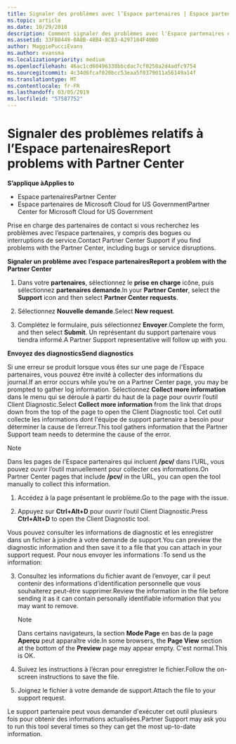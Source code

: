 ```yaml
---
title: Signaler des problèmes avec l’Espace partenaires | Espace partenaires
ms.topic: article
ms.date: 10/29/2018
description: Comment signaler des problèmes avec l'Espace partenaires et collecter des informations de diagnostic pour notre équipe de Support.
ms.assetid: 33FB8449-0A8B-48B4-8CB3-A297104F40B0
author: MaggiePucciEvans
ms.author: evansma
ms.localizationpriority: medium
ms.openlocfilehash: 46ac1cd60496338bbcdac7cf0258a2d4adfc9754
ms.sourcegitcommit: 4c34d6fcaf020bcc53eaa5f0379011a56149a14f
ms.translationtype: MT
ms.contentlocale: fr-FR
ms.lasthandoff: 03/05/2019
ms.locfileid: "57587752"
---
```

# <a name="report-problems-with-partner-center"></a><span data-ttu-id="58cca-103">Signaler des problèmes relatifs à l’Espace partenaires</span><span class="sxs-lookup"><span data-stu-id="58cca-103">Report problems with Partner Center</span></span>

<span data-ttu-id="58cca-104">**S’applique à**</span><span class="sxs-lookup"><span data-stu-id="58cca-104">**Applies to**</span></span>

-  <span data-ttu-id="58cca-105">Espace partenaires</span><span class="sxs-lookup"><span data-stu-id="58cca-105">Partner Center</span></span>
-  <span data-ttu-id="58cca-106">Espace partenaires de Microsoft Cloud for US Government</span><span class="sxs-lookup"><span data-stu-id="58cca-106">Partner Center for Microsoft Cloud for US Government</span></span>


<span data-ttu-id="58cca-107">Prise en charge des partenaires de contact si vous recherchez les problèmes avec l’espace partenaires, y compris des bogues ou interruptions de service.</span><span class="sxs-lookup"><span data-stu-id="58cca-107">Contact Partner Center Support if you find problems with the Partner Center, including bugs or service disruptions.</span></span>

<span data-ttu-id="58cca-108">**Signaler un problème avec l’espace partenaires**</span><span class="sxs-lookup"><span data-stu-id="58cca-108">**Report a problem with the Partner Center**</span></span>

1.  <span data-ttu-id="58cca-109">Dans votre **partenaires**, sélectionnez le **prise en charge** icône, puis sélectionnez **partenaires demande**.</span><span class="sxs-lookup"><span data-stu-id="58cca-109">In your **Partner Center**, select the **Support** icon and then select **Partner Center requests**.</span></span>

2.  <span data-ttu-id="58cca-110">Sélectionnez **Nouvelle demande**.</span><span class="sxs-lookup"><span data-stu-id="58cca-110">Select **New request**.</span></span>

3.  <span data-ttu-id="58cca-111">Complétez le formulaire, puis sélectionnez **Envoyer**.</span><span class="sxs-lookup"><span data-stu-id="58cca-111">Complete the form, and then select **Submit**.</span></span> <span data-ttu-id="58cca-112">Un représentant du support partenaire vous tiendra informé.</span><span class="sxs-lookup"><span data-stu-id="58cca-112">A Partner Support representative will follow up with you.</span></span>

<span data-ttu-id="58cca-113">**Envoyez des diagnostics**</span><span class="sxs-lookup"><span data-stu-id="58cca-113">**Send diagnostics**</span></span>

<span data-ttu-id="58cca-114">Si une erreur se produit lorsque vous êtes sur une page de l'Espace partenaires, vous pouvez être invité à collecter des informations du journal.</span><span class="sxs-lookup"><span data-stu-id="58cca-114">If an error occurs while you’re on a Partner Center page, you may be prompted to gather log information.</span></span> <span data-ttu-id="58cca-115">Sélectionnez **Collect more information** dans le menu qui se déroule à partir du haut de la page pour ouvrir l’outil Client Diagnostic.</span><span class="sxs-lookup"><span data-stu-id="58cca-115">Select **Collect more information** from the link that drops down from the top of the page to open the Client Diagnostic tool.</span></span> <span data-ttu-id="58cca-116">Cet outil collecte les informations dont l'équipe de support partenaire a besoin pour déterminer la cause de l’erreur.</span><span class="sxs-lookup"><span data-stu-id="58cca-116">This tool gathers information that the Partner Support team needs to determine the cause of the error.</span></span> 

>[!NOTE]
><span data-ttu-id="58cca-117">Dans les pages de l'Espace partenaires qui incluent **/pcv/** dans l’URL, vous pouvez ouvrir l’outil manuellement pour collecter ces informations.</span><span class="sxs-lookup"><span data-stu-id="58cca-117">On Partner Center pages that include **/pcv/** in the URL, you can open the tool manually to collect this information.</span></span>

1.  <span data-ttu-id="58cca-118">Accédez à la page présentant le problème.</span><span class="sxs-lookup"><span data-stu-id="58cca-118">Go to the page with the issue.</span></span>

2.  <span data-ttu-id="58cca-119">Appuyez sur **Ctrl+Alt+D** pour ouvrir l’outil Client Diagnostic.</span><span class="sxs-lookup"><span data-stu-id="58cca-119">Press **Ctrl+Alt+D** to open the Client Diagnostic tool.</span></span>

<span data-ttu-id="58cca-120">Vous pouvez consulter les informations de diagnostic et les enregistrer dans un fichier à joindre à votre demande de support.</span><span class="sxs-lookup"><span data-stu-id="58cca-120">You can preview the diagnostic information and then save it to a file that you can attach in your support request.</span></span> <span data-ttu-id="58cca-121">Pour nous envoyer les informations :</span><span class="sxs-lookup"><span data-stu-id="58cca-121">To send us the information:</span></span>

3.  <span data-ttu-id="58cca-122">Consultez les informations du fichier avant de l’envoyer, car il peut contenir des informations d’identification personnelle que vous souhaiterez peut-être supprimer.</span><span class="sxs-lookup"><span data-stu-id="58cca-122">Review the information in the file before sending it as it can contain personally identifiable information that you may want to remove.</span></span> 

    >[!NOTE]
    ><span data-ttu-id="58cca-123">Dans certains navigateurs, la section **Mode Page** en bas de la page **Aperçu** peut apparaître vide.</span><span class="sxs-lookup"><span data-stu-id="58cca-123">In some browsers, the **Page View** section at the bottom of the **Preview** page may appear empty.</span></span> <span data-ttu-id="58cca-124">C'est normal.</span><span class="sxs-lookup"><span data-stu-id="58cca-124">This is OK.</span></span>

4.  <span data-ttu-id="58cca-125">Suivez les instructions à l’écran pour enregistrer le fichier.</span><span class="sxs-lookup"><span data-stu-id="58cca-125">Follow the on-screen instructions to save the file.</span></span>

5.  <span data-ttu-id="58cca-126">Joignez le fichier à votre demande de support.</span><span class="sxs-lookup"><span data-stu-id="58cca-126">Attach the file to your support request.</span></span>

<span data-ttu-id="58cca-127">Le support partenaire peut vous demander d'exécuter cet outil plusieurs fois pour obtenir des informations actualisées.</span><span class="sxs-lookup"><span data-stu-id="58cca-127">Partner Support may ask you to run this tool several times so they can get the most up-to-date information.</span></span>

